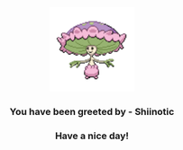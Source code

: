 <p align="center">
            <img src="https://raw.githubusercontent.com/PokeAPI/sprites/master/sprites/pokemon/756.png" width="150" height="150">
          </p>
          <h3 align="center">You have been greeted by - <b>Shiinotic</b></h3>
          <h3 align="center">Have a nice day!</h3>
        